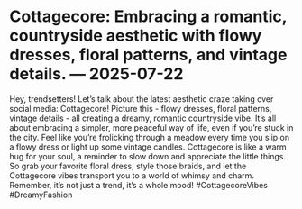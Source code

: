 # Cottagecore: Embracing a romantic, countryside aesthetic with flowy dresses, floral patterns, and vintage details. — 2025-07-22

Hey, trendsetters! Let’s talk about the latest aesthetic craze taking over social media: Cottagecore! Picture this - flowy dresses, floral patterns, vintage details - all creating a dreamy, romantic countryside vibe. It’s all about embracing a simpler, more peaceful way of life, even if you’re stuck in the city. Feel like you’re frolicking through a meadow every time you slip on a flowy dress or light up some vintage candles. Cottagecore is like a warm hug for your soul, a reminder to slow down and appreciate the little things. So grab your favorite floral dress, style those braids, and let the Cottagecore vibes transport you to a world of whimsy and charm. Remember, it’s not just a trend, it’s a whole mood! #CottagecoreVibes #DreamyFashion